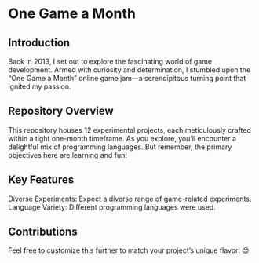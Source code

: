 # One Game a Month

## Introduction
Back in 2013, I set out to explore the fascinating world of game development. Armed with curiosity and determination, I stumbled upon the “One Game a Month” online game jam—a serendipitous turning point that ignited my passion.

## Repository Overview
This repository houses 12 experimental projects, each meticulously crafted within a tight one-month timeframe. As you explore, you’ll encounter a delightful mix of programming languages. But remember, the primary objectives here are learning and fun!

## Key Features
Diverse Experiments: Expect a diverse range of game-related experiments.
Language Variety: Different programming languages were used.

## Contributions
Feel free to customize this further to match your project’s unique flavor! 😊
